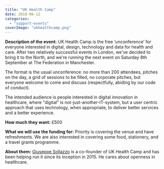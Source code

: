 ```yaml
---
title: "UK Health Camp"
date: 2018-06-12
categories: 
  - "support-events"
coverImage: "ukhealthcamp.png"
---
```


**Description of the event:** UK Health Camp is the free ‘unconference’ for everyone interested in digital, design, technology and data for health and care. After two relatively successful events in London, we've decided to bring it to the North, and we're running the next event on Saturday 8th September at The Federation in Manchester.

The format is the usual unconference: no more than 200 attendees, pitches on the day, a grid of sessions to be filled, no corporate pitches, but everyone welcome to come and discuss (respectfully, abiding by our code of conduct).

The intended audience is people interested in digital innovation in healthcare, where "digital" is not-just-another-IT-system, but a user centric approach that uses technology, when appropriate, to deliver better services and a better experience.

**How much they want:** £500

**What we will use the funding for:** Priority is covering the venue and have refreshments. We are also interested in covering some food, stationery, and a travel grants programme.

**About them:** [Giuseppe Sollazzo](https://twitter.com/puntofisso) is a co-founder of UK Health Camp and has been helping run it since its inception in 2015. He cares about openness in healthcare.
